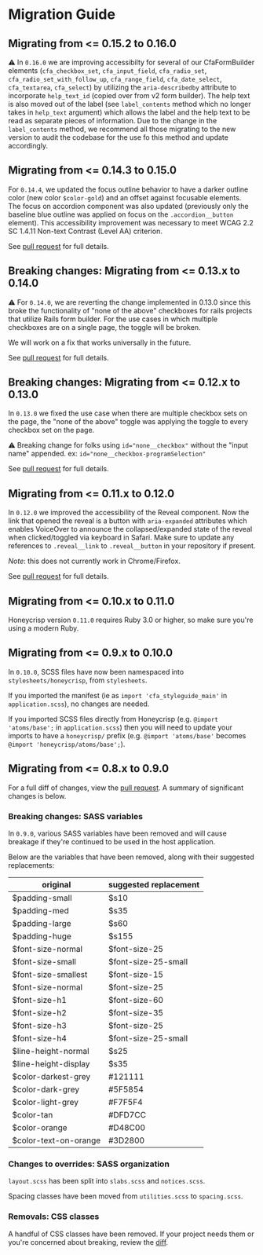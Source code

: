 # Migration Guide
## Migrating from <= 0.15.2 to 0.16.0
⚠️ In `0.16.0` we are improving accessibilty for several of our CfaFormBuilder elements (`cfa_checkbox_set`, `cfa_input_field`, `cfa_radio_set`, `cfa_radio_set_with_follow_up`, `cfa_range_field`, `cfa_date_select`, `cfa_textarea`, `cfa_select`) by utilizing the `aria-describedby` attribute to incorporate `help_text_id` (copied over from v2 form builder). The help text is also moved out of the label (see `label_contents` method which no longer takes in `help_text` argument) which allows the label and the help text to be read as separate pieces of information. Due to the change in the `label_contents` method, we recommend all those migrating to the new version to audit the codebase for the use fo this method and update accordingly.

## Migrating from <= 0.14.3 to 0.15.0
For `0.14.4`, we updated the focus outline behavior to have a darker outline color (new color `$color-gold`) and an offset against focusable elements.
The focus on accordion component was also updated (previously only the baseline blue outline was applied on focus on the `.accordion__button` element).
This accessibility improvement was necessary to meet WCAG 2.2 SC 1.4.11 Non-text Contrast (Level AA) criterion.

See [pull request](https://github.com/codeforamerica/honeycrisp-gem/pull/340/files) for full details.

## Breaking changes: Migrating from <= 0.13.x to 0.14.0
⚠️ For `0.14.0`, we are reverting the change implemented in 0.13.0 since this broke the functionality of "none of the above" checkboxes for rails projects that utilize Rails form builder. For the use cases in which multiple checkboxes are on a single page, the toggle will be broken.

We will work on a fix that works universally in the future.

See [pull request](https://github.com/codeforamerica/honeycrisp-gem/pull/331/files) for full details.

## Breaking changes: Migrating from <= 0.12.x to 0.13.0
In `0.13.0` we fixed the use case when there are multiple checkbox sets on the page, the "none of the above" toggle was applying the toggle to every checkbox set on the page.

⚠️ Breaking change for folks using `id="none__checkbox"` without the "input name" appended. ex: `id="none__checkbox-programSelection"`

See [pull request](https://github.com/codeforamerica/honeycrisp-gem/pull/320/files) for full details.

## Migrating from <= 0.11.x to 0.12.0
In `0.12.0` we improved the accessibility of the Reveal component. Now the link that opened the reveal is a button with `aria-expanded` attributes which enables VoiceOver to announce the collapsed/expanded state of the reveal when clicked/toggled via keyboard in Safari.
Make sure to update any references to `.reveal__link` to `.reveal__button` in your repository if present.

*Note*: this does not currently work in Chrome/Firefox.

See [pull request](https://github.com/codeforamerica/honeycrisp-gem/pull/317/files) for full details.

## Migrating from <= 0.10.x to 0.11.0
Honeycrisp version `0.11.0` requires Ruby 3.0 or higher, so make sure you're
using a modern Ruby.

## Migrating from <= 0.9.x to 0.10.0

In `0.10.0`, SCSS files have now been namespaced into `stylesheets/honeycrisp`, from `stylesheets`.

If you imported the manifest (ie as `import 'cfa_styleguide_main'` in `application.scss`), no changes are needed.

If you imported SCSS files directly from Honeycrisp (e.g. `@import 'atoms/base';` in `application.scss`) then you will need to update your imports to have a `honeycrisp/` prefix (e.g. `@import 'atoms/base'` becomes `@import 'honeycrisp/atoms/base';`).

## Migrating from <= 0.8.x to 0.9.0

For a full diff of changes, view the [pull request](https://github.com/codeforamerica/honeycrisp-gem/pull/123/files). A summary of significant changes is below.

### Breaking changes: SASS variables
In `0.9.0`, various SASS variables have been removed and will cause breakage if they're continued to be used in the host application.

Below are the variables that have been removed, along with their suggested replacements:

|original|suggested replacement|
|---|---|
|$padding-small|$s10|
|$padding-med|$s35|
|$padding-large|$s60|
|$padding-huge|$s155|
|$font-size-normal|$font-size-25|
|$font-size-small|$font-size-25-small|
|$font-size-smallest|$font-size-15|
|$font-size-normal|$font-size-25|
|$font-size-h1|$font-size-60|
|$font-size-h2|$font-size-35|
|$font-size-h3|$font-size-25|
|$font-size-h4|$font-size-25-small|
|$line-height-normal|$s25|
|$line-height-display|$s35|
|$color-darkest-grey|#121111|
|$color-dark-grey|#5F5854|
|$color-light-grey|#F7F5F4|
|$color-tan|#DFD7CC|
|$color-orange|#D48C00|
|$color-text-on-orange|#3D2800|

### Changes to overrides: SASS organization
`layout.scss` has been split into `slabs.scss` and `notices.scss`.

Spacing classes have been moved from `utilities.scss` to `spacing.scss`.

### Removals: CSS classes
A handful of CSS classes have been removed. If your project needs them or you're concerned 
about breaking, review the [diff](https://github.com/codeforamerica/honeycrisp-gem/pull/123/files).
